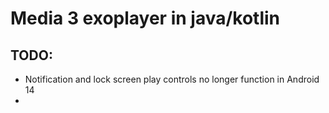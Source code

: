 # Media 3 exoplayer in java/kotlin

## TODO:
- Notification and lock screen play controls no longer function in Android 14
- 



 
